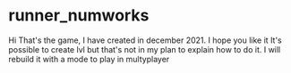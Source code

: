 # runner_numworks
Hi 
That's the game, I have created in december 2021.
I hope you like it
It's possible to create lvl but that's not in my plan to explain how to do it.
I will rebuild it with a mode to play in multyplayer
